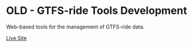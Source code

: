 # OLD - GTFS-ride Tools Development
Web-based tools for the management of GTFS-ride data.

[Live Site](http://gtfs-ride.org/)
